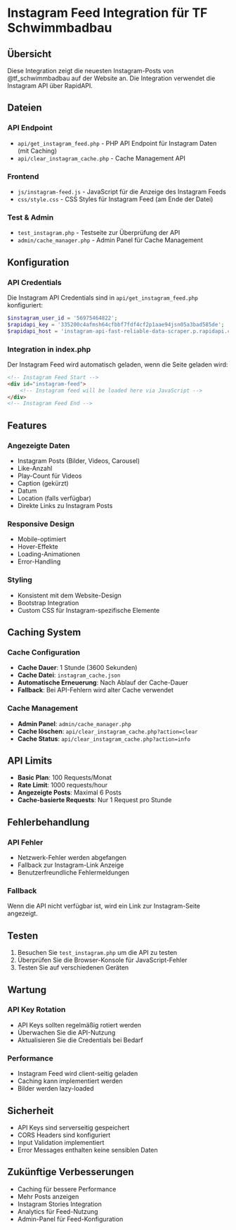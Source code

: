 # Instagram Feed Integration für TF Schwimmbadbau

## Übersicht

Diese Integration zeigt die neuesten Instagram-Posts von @tf_schwimmbadbau auf der Website an. Die Integration verwendet die Instagram API über RapidAPI.

## Dateien

### API Endpoint
- `api/get_instagram_feed.php` - PHP API Endpoint für Instagram Daten (mit Caching)
- `api/clear_instagram_cache.php` - Cache Management API

### Frontend
- `js/instagram-feed.js` - JavaScript für die Anzeige des Instagram Feeds
- `css/style.css` - CSS Styles für Instagram Feed (am Ende der Datei)

### Test & Admin
- `test_instagram.php` - Testseite zur Überprüfung der API
- `admin/cache_manager.php` - Admin Panel für Cache Management

## Konfiguration

### API Credentials
Die Instagram API Credentials sind in `api/get_instagram_feed.php` konfiguriert:

```php
$instagram_user_id = '56975464822';
$rapidapi_key = '335200c4afmsh64cfbbf7fdf4cf2p1aae94jsn05a3bad585de';
$rapidapi_host = 'instagram-api-fast-reliable-data-scraper.p.rapidapi.com';
```

### Integration in index.php
Der Instagram Feed wird automatisch geladen, wenn die Seite geladen wird:

```html
<!-- Instagram Feed Start -->
<div id="instagram-feed">
    <!-- Instagram feed will be loaded here via JavaScript -->
</div>
<!-- Instagram Feed End -->
```

## Features

### Angezeigte Daten
- Instagram Posts (Bilder, Videos, Carousel)
- Like-Anzahl
- Play-Count für Videos
- Caption (gekürzt)
- Datum
- Location (falls verfügbar)
- Direkte Links zu Instagram Posts

### Responsive Design
- Mobile-optimiert
- Hover-Effekte
- Loading-Animationen
- Error-Handling

### Styling
- Konsistent mit dem Website-Design
- Bootstrap Integration
- Custom CSS für Instagram-spezifische Elemente

## Caching System

### Cache Configuration
- **Cache Dauer**: 1 Stunde (3600 Sekunden)
- **Cache Datei**: `instagram_cache.json`
- **Automatische Erneuerung**: Nach Ablauf der Cache-Dauer
- **Fallback**: Bei API-Fehlern wird alter Cache verwendet

### Cache Management
- **Admin Panel**: `admin/cache_manager.php`
- **Cache löschen**: `api/clear_instagram_cache.php?action=clear`
- **Cache Status**: `api/clear_instagram_cache.php?action=info`

## API Limits

- **Basic Plan**: 100 Requests/Monat
- **Rate Limit**: 1000 requests/hour
- **Angezeigte Posts**: Maximal 6 Posts
- **Cache-basierte Requests**: Nur 1 Request pro Stunde

## Fehlerbehandlung

### API Fehler
- Netzwerk-Fehler werden abgefangen
- Fallback zur Instagram-Link Anzeige
- Benutzerfreundliche Fehlermeldungen

### Fallback
Wenn die API nicht verfügbar ist, wird ein Link zur Instagram-Seite angezeigt.

## Testen

1. Besuchen Sie `test_instagram.php` um die API zu testen
2. Überprüfen Sie die Browser-Konsole für JavaScript-Fehler
3. Testen Sie auf verschiedenen Geräten

## Wartung

### API Key Rotation
- API Keys sollten regelmäßig rotiert werden
- Überwachen Sie die API-Nutzung
- Aktualisieren Sie die Credentials bei Bedarf

### Performance
- Instagram Feed wird client-seitig geladen
- Caching kann implementiert werden
- Bilder werden lazy-loaded

## Sicherheit

- API Keys sind serverseitig gespeichert
- CORS Headers sind konfiguriert
- Input Validation implementiert
- Error Messages enthalten keine sensiblen Daten

## Zukünftige Verbesserungen

- Caching für bessere Performance
- Mehr Posts anzeigen
- Instagram Stories Integration
- Analytics für Feed-Nutzung
- Admin-Panel für Feed-Konfiguration 